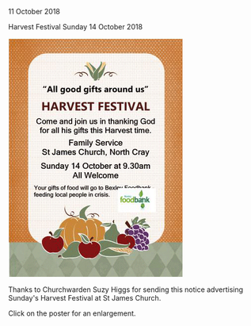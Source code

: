 11 October 2018

Harvest Festival Sunday 14 October 2018[](http://www.northcrayresidents.org.uk//posters/poster207.pdf)

![Image](images/nm0590_1.gif)

Thanks to Churchwarden Suzy Higgs for sending this notice advertising Sunday's Harvest Festival at St James Church.

Click on the poster for an enlargement.
